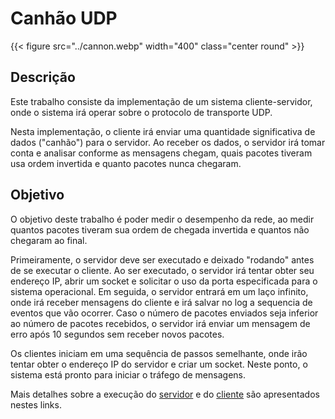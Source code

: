# Canhão UDP 

{{< figure src="../cannon.webp" width="400" class="center round" >}}

## Descrição
Este trabalho consiste da implementação de um sistema cliente-servidor, onde o sistema irá operar sobre o protocolo de transporte UDP.

Nesta implementação, o cliente irá enviar uma quantidade significativa de dados ("canhão") para o servidor. Ao receber os dados, o servidor irá tomar conta e analisar conforme as mensagens chegam, quais pacotes tiveram usa ordem invertida e quanto pacotes nunca chegaram.

## Objetivo
O objetivo deste trabalho é poder medir o desempenho da rede, ao medir quantos pacotes tiveram sua ordem de chegada invertida e quantos não chegaram ao final.

Primeiramente, o servidor deve ser executado e deixado "rodando" antes de se executar o cliente. Ao ser executado, o servidor irá tentar obter seu endereço IP, abrir um socket e solicitar o uso da porta especificada para o sistema operacional. Em seguida, o servidor entrará em um laço infinito, onde irá receber mensagens do cliente e irá salvar no log a sequencia de eventos que vão ocorrer. Caso o número de pacotes enviados seja inferior ao número de pacotes recebidos, o servidor irá enviar um mensagem de erro após 10 segundos sem receber novos pacotes.

Os clientes iniciam em uma sequência de passos semelhante, onde irão tentar obter o endereço IP do servidor e criar um socket. Neste ponto, o sistema está pronto para iniciar o tráfego de mensagens.

Mais detalhes sobre a execução do [servidor](../servidor) e do [cliente](../cliente) são apresentados nestes links.
